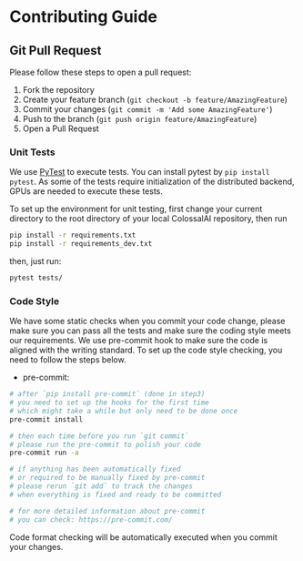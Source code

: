 # Contributing Guide


## Git Pull Request

Please follow these steps to open a pull request:

1. Fork the repository
2. Create your feature branch (`git checkout -b feature/AmazingFeature`)
3. Commit your changes (`git commit -m 'Add some AmazingFeature'`)
4. Push to the branch (`git push origin feature/AmazingFeature`)
5. Open a Pull Request


### Unit Tests

We use [PyTest](https://docs.pytest.org/en/latest/) to execute tests. You can install pytest by `pip install pytest`. As some of the tests require initialization of the distributed backend, GPUs are needed to execute these tests.

To set up the environment for unit testing, first change your current directory to the root directory of your local ColossalAI repository, then run
```bash
pip install -r requirements.txt
pip install -r requirements_dev.txt
```

then, just run:

```bash
pytest tests/
```

<!-- Unit testing will be automatically conducted when you put up a pull request to the main branch. -->


### Code Style

We have some static checks when you commit your code change, please make sure you can pass all the tests and make sure the coding style meets our requirements. We use pre-commit hook to make sure the code is aligned with the writing standard. To set up the code style checking, you need to follow the steps below.

* pre-commit:
```bash
# after `pip install pre-commit` (done in step3)
# you need to set up the hooks for the first time
# which might take a while but only need to be done once
pre-commit install

# then each time before you run `git commit`
# please run the pre-commit to polish your code
pre-commit run -a

# if anything has been automatically fixed
# or required to be manually fixed by pre-commit
# please rerun `git add` to track the changes
# when everything is fixed and ready to be committed

# for more detailed information about pre-commit
# you can check: https://pre-commit.com/
```

Code format checking will be automatically executed when you commit your changes.
